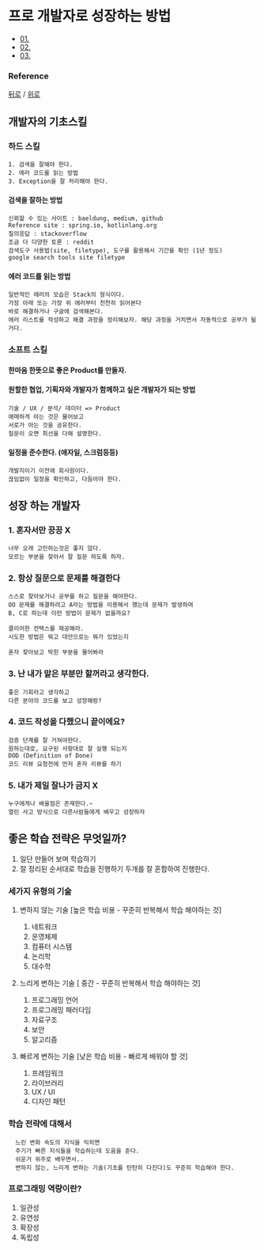 # 프로 개발자로 성장하는 방법
* [01. ](#1)
* [02. ](#2)
* [03. ](#3)

### Reference  

[뒤로](README.md) / [위로](#프로-개발자로-성장하는-방법)

## 개발자의 기초스킬
### 하드 스킬
    1. 검색을 잘해야 한다.
    2. 에러 코드를 읽는 방법
    3. Exception을 잘 처리해야 한다.

#### 검색을 잘하는 방법
    신뢰할 수 있는 사이트 : baeldung, medium, github
    Reference site : spring.io, kotlinlang.org
    질의응답 : stackoverflow
    조금 더 다양한 토론 : reddit
    검색도구 사용법(site, filetype), 도구를 활용해서 기간을 확인 (1년 정도)  
    google search tools site filetype

#### 에러 코드를 읽는 방법
    일반적인 에러의 모습은 Stack의 형식이다.
    가장 아래 또는 가장 위 에러부터 천천히 읽어본다
    바로 해결하거나 구글에 검색해본다.
    에러 리스트를 작성하고 해결 과정을 정리해보자. 해당 과정을 거치면서 자동적으로 공부가 될 거다.

### 소프트 스킬
#### 한마음 한뜻으로 좋은 Product를 만들자.

#### 원할한 협업, 기획자와 개발자가 함께하고 싶은 개발자가 되는 방법
    기술 / UX / 분석/ 데이터 => Product 
    애매하게 아는 것은 물어보고
    서로가 아는 것을 공유한다.
    질문이 오면 최선을 다해 설명한다.

#### 일정을 준수한다. (애자일, 스크럼등등)
    개발지이기 이전에 회사원이다.
    끊임없이 일정을 확인하고, 다듬어야 한다.






## 성장 하는 개발자
### 1. 혼자서만 끙끙 X
    너무 오래 고민하는것은 좋지 않다.
    모르는 부분을 찾아서 잘 질문 하도록 하자.

### 2. 항상 질문으로 문제를 해결한다
    스스로 찾아보거나 공부를 하고 질문을 해야한다.
    OO 문제를 해결하려고 A라는 방법을 이용해서 했는데 문제가 발생하여
    B, C로 하는데 이런 방법이 문제가 없을까요?
    
    클리어한 컨택스를 제공해라.
    시도한 방법은 뭐고 대안으로는 뭐가 있었는지
    
    혼자 찾아보고 막힌 부분을 물어봐라

### 3. 난 내가 맡은 부분만 할꺼라고 생각한다.
    좋은 기회라고 생각하고 
    다른 분야의 코드를 보고 성장해랑?

### 4. 코드 작성을 다했으니 끝이에요?
    검증 단계를 잘 거쳐야한다. 
    원하는대로, 요구된 사항대로 잘 실행 되는지
    DOD (Definition of Done)
    코드 리뷰 요청전에 먼저 혼자 리뷰를 하기

### 5. 내가 제일 잘나가 금지 X
    누구에게나 배울점은 존재한다.~
    열린 사고 방식으로 다른사람들에게 배우고 성장하자

    

## 좋은 학습 전략은 무엇일까?
1. 일단 만들어 보며 학습하기
2. 잘 정리된 순서대로 학습을 진행하기
두개를 잘 혼합하여 진행한다.

### 세가지 유형의 기술
1. 변하지 않는 기술 [높은 학습 비용 - 꾸준히 반복해서 학습 해야하는 것]
   1. 네트워크
   2. 운영체제
   3. 컴퓨터 시스템
   4. 논리학
   5. 대수학
   
2. 느리게 변하는 기술 [ 중간 -   꾸준히 반복해서 학습 해야하는 것]
   1. 프로그래밍 언어
   2. 프로그래밍 패러다임
   3. 자료구조
   4. 보안
   5. 알고리즘
   
3. 빠르게 변하는 기술 [낮은 학습 비용 - 빠르게 배워야 할 것]
   1. 프레임워크
   2. 라이브러리
   3. UX / UI
   4. 디자인 패턴
   
### 학습 전략에 대해서
      느린 변화 속도의 지식을 익히면  
      주기가 빠른 지식들을 학습하는데 도움을 준다.  
      쉬운거 위주로 배우면서..  
      변하지 않는, 느리게 변하는 기술(기초를 탄탄히 다진다)도 꾸준히 학습해야 한다.  

### 프로그래밍 역량이란?
1. 일관성
2. 유연성
3. 확장성
4. 독립성
